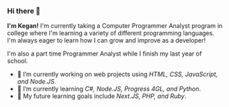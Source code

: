 ### Hi there 👋

**I'm Kegan!** I'm currently taking a Computer Programmer Analyst program in college where I'm learning a variety of different programming languages. I'm always eager to learn how I can grow and improve as a developer!

I'm also a part time Programmer Analyst while I finish my last year of school.

- 🔭 I’m currently working on web projects using *HTML, CSS, JavaScript, and Node.JS*.
- 🌱 I’m currently learning *C#, Node.JS, Progress 4GL, and Python*.
- 🚀 My future learning goals include *Next.JS, PHP, and Ruby*.

